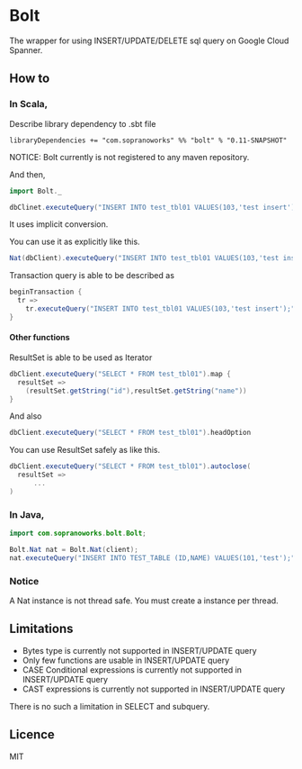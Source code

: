 # Bolt

The wrapper for using INSERT/UPDATE/DELETE sql query on Google Cloud Spanner.

## How to

### In Scala,

Describe library dependency to .sbt file

```
libraryDependencies += "com.sopranoworks" %% "bolt" % "0.11-SNAPSHOT"
```
NOTICE: Bolt currently is not registered to any maven repository.

And then,

```scala
import Bolt._

dbClinet.executeQuery("INSERT INTO test_tbl01 VALUES(103,'test insert');")
```

It uses implicit conversion.

You can use it as explicitly like this.

```scala
Nat(dbClient).executeQuery("INSERT INTO test_tbl01 VALUES(103,'test insert');")

```

Transaction query is able to be described as

```scala
beginTransaction {
  tr =>
    tr.executeQuery("INSERT INTO test_tbl01 VALUES(103,'test insert');")
}
```


#### Other functions

ResultSet is able to be used as Iterator

```scala
dbClient.executeQuery("SELECT * FROM test_tbl01").map {
  resultSet =>
    (resultSet.getString("id"),resultSet.getString("name"))
}
```

And also

```scala
dbClient.executeQuery("SELECT * FROM test_tbl01").headOption
```

You can use ResultSet safely as like this.

```scala
dbClient.executeQuery("SELECT * FROM test_tbl01").autoclose(
  resultSet =>
      ...
)
```


### In Java,

```java
import com.sopranoworks.bolt.Bolt;

Bolt.Nat nat = Bolt.Nat(client);
nat.executeQuery("INSERT INTO TEST_TABLE (ID,NAME) VALUES(101,'test');");
```

### Notice

A Nat instance is not thread safe.
You must create a instance per thread.


## Limitations

* Bytes type is currently not supported in INSERT/UPDATE query 
* Only few functions are usable in INSERT/UPDATE query
* CASE Conditional expressions is currently not supported in INSERT/UPDATE query
* CAST expressions is currently not supported in INSERT/UPDATE query

There is no such a limitation in SELECT and subquery.

## Licence

MIT